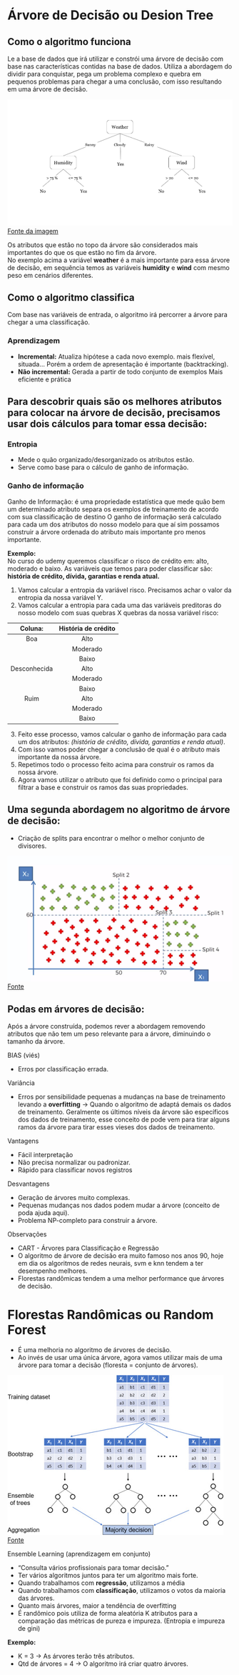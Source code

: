 # Árvore de Decisão ou Desion Tree

## Como o algoritmo funciona
Le a base de dados que irá utilizar e constrói uma árvore de decisão com base nas características contidas na base de dados. 
Utiliza a abordagem do dividir para conquistar, pega um problema complexo e quebra em pequenos problemas para chegar a uma conclusão, com isso resultando em uma árvore de decisão.

![](./imagens/exemplo_arvore_decisao.png)
[Fonte da imagem](https://www.hackerearth.com/practice/machine-learning/machine-learning-algorithms/ml-decision-tree/tutorial/)

Os atributos que estão no topo da árvore são considerados mais importantes do que os que estão no fim da árvore.<br>
No exemplo acima a variável __weather__ é a mais importante para essa árvore de decisão, em sequência temos as variáveis __humidity__ e __wind__ com mesmo peso em cenários diferentes.

## Como o algoritmo classifica
Com base nas variáveis de entrada, o algoritmo irá percorrer a árvore para chegar a uma classificação.

### Aprendizagem
* __Incremental:__ Atualiza hipótese a cada novo exemplo. 
mais flexível, situada... Porém a ordem de apresentação é importante (backtracking).
* __Não incremental:__ Gerada a partir de todo conjunto de exemplos
Mais eficiente e prática

## Para descobrir quais são os melhores atributos para colocar na árvore de decisão, precisamos usar dois cálculos para tomar essa decisão:

### Entropia
* Mede o quão organizado/desorganizado os atributos estão. 
* Serve como base para o cálculo de ganho de informação.

### Ganho de informação
Ganho de Informação: é uma propriedade estatística que mede quão bem um determinado atributo separa os exemplos de treinamento de acordo com sua classificação de destino 
O ganho de informação será calculado para cada um dos atributos do nosso modelo para que aí sim possamos construir a árvore ordenada do atributo mais importante pro menos importante.

__Exemplo:__ <br>
No curso do udemy queremos classificar o risco de crédito em: alto, moderado e baixo.
As variáveis que temos para poder classificar são: __história de crédito, dívida, garantias e renda atual.__

1. Vamos calcular a entropia da variável risco. Precisamos achar o valor da entropia da nossa variável Y.
2. Vamos calcular a entropia para cada uma das variáveis preditoras do nosso modelo com suas quebras X quebras da nossa variável risco:

|Coluna:      | História de crédito |
|:-----------:|:-------------------:|
|Boa          | Alto                |
|             | Moderado|
|             | Baixo|
|Desconhecida | Alto|
|             | Moderado|
|             | Baixo|
|Ruim         | Alto|
|             | Moderado|
|             | Baixo|



3. Feito esse processo, vamos calcular o ganho de informação para cada um dos atributos: _(história de crédito, dívida, garantias e renda atual)_.
4. Com isso vamos poder chegar a conclusão de qual é o atributo mais importante da nossa árvore.
5. Repetimos todo o processo feito acima para construir os ramos da nossa árvore.
6. Agora vamos utilizar o atributo que foi definido como o principal para filtrar a base e construir os ramos das suas propriedades.

## Uma segunda abordagem no algoritmo de árvore de decisão:

* Criação de splits para encontrar o melhor o melhor conjunto de divisores.

![](./imagens/exemplo_arvore_decisao_split.png)
[Fonte](http://diamondclover.com/dtc.html)


## Podas em árvores de decisão:
Após a árvore construída, podemos rever a abordagem  removendo atributos que não tem um peso relevante para a árvore, diminuindo o tamanho da árvore.

BIAS (viés)
* Erros por classificação errada.

Variância
* Erros por sensibilidade pequenas a mudanças na base de treinamento levando a __overfitting__ → Quando o algoritmo de adaptá demais os dados de treinamento.
Geralmente os últimos níveis da árvore são específicos dos dados de treinamento, esse conceito de pode vem para tirar alguns ramos da árvore para tirar esses vieses dos dados de treinamento.

Vantagens
* Fácil interpretação
* Não precisa normalizar ou padronizar.
* Rápido para classificar novos registros

Desvantagens
* Geração de árvores muito complexas.
* Pequenas mudanças nos dados podem mudar a árvore (conceito de poda ajuda aqui).
* Problema NP-completo para construir a árvore.

Observações
* CART - Árvores para Classificação e Regressão 
* O algoritmo de árvore de decisão era muito famoso nos anos 90, hoje em dia os algoritmos de redes neurais, svm e knn tendem a ter desempenho melhores. 
* Florestas randômicas tendem a uma melhor performance que árvores de decisão.

# Florestas Randômicas ou Random Forest
* É uma melhoria no algoritmo de árvores de decisão.
* Ao invés de usar uma única árvore, agora vamos utilizar mais de uma árvore para tomar a decisão (floresta = conjunto de árvores).

![](./imagens/exemplo_random_forest.jpg)
[Fonte](https://www.sciencedirect.com/topics/engineering/random-forest)

Ensemble Learning (aprendizagem em conjunto)
* “Consulta vários profissionais para tomar decisão.”
* Ter vários algoritmos juntos para ter um algoritmo mais forte.
* Quando trabalhamos com __regressão__, utilizamos a média
* Quando trabalhamos com __classificação__, utilizamos o votos da maioria das árvores.
* Quanto mais árvores, maior a tendência de overfitting
* É randômico pois utiliza de forma aleatória K atributos para a comparação das métricas de pureza e impureza. (Entropia e impureza de gini)

__Exemplo:__<br>
* K = 3 → As árvores terão três atributos.
* Qtd de árvores = 4 → O algoritmo irá criar quatro árvores.

